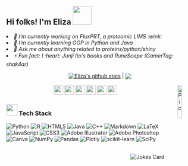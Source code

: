 ## Hi folks! I'm Eliza <img src="https://media4.giphy.com/media/J5M7SJDfZEZl8HazVG/giphy.gif" width="50"></h2>

<p><em>
<li>🔭 I’m currently working on FluxPRT, a proteomic LIMS :wink:</li>
<li>🌱 I’m currently learning OOP in Python and Java</li>
<li>💬 Ask me about anything related to proteins/python/shiny</li>
<li>⚡ Fun fact: I :heart: Junji Ito's books and RuneScape (GamerTag: shak4ar)</li>
</em></p>

<div align="center">
<div>
  <!-- GitHub Stats-->
  <a href="https://github.com/elizaespinoza/github-readme-stats"><img align="center" src="https://github-readme-stats.vercel.app/api?username=elizaespinoza&show_icons=true&include_all_commits=true&theme=dracula&hide_border=true" alt="Eliza's github stats" /></a> | 
  <!-- Top Languages-->
  <a href="https://github.com/elizaespinoza/github-readme-stats"><img align="center" src="https://github-readme-stats.vercel.app/api/top-langs/?username=elizaespinoza&layout=compact&theme=dracula&hide_border=true" /></a>
</div>

<div style="display: inline_block"><br>
  <! -- Character Avatar -->
  <img align="right" alt="Pic" height="15%" src="https://cdn.discordapp.com/avatars/887730956268605500/bdcd8b1ef7eda6974e85c1d5a3d31139.png">
  <! -- Researchgate -->
  <a href="https://www.researchgate.net/profile/Elizabeth-Alfaro-Espinoza" target="_blank"><img src="https://img.shields.io/badge/Research_Gate-00CCBB.svg?&style=for-the-badge&logo=ResearchGate&logoColor=white" height="25"/></a>
  <! -- SoloLearn -->
  <a href="https://www.sololearn.com/profile/5702848" target="_blank"><img src="https://img.shields.io/badge/-Sololearn-3a464b?style=for-the-badge&logo=Sololearn&logoColor=white" height="25"/></a>
  <! -- Twitter -->
  <a href="https://twitter.com/elizabioinfo" target="_blank"><img src="https://img.shields.io/badge/Twitter-1DA1F2?style=for-the-badge&logo=twitter&logoColor=white" height="25"/></a>
  <! -- Youtube Channel -->
  <a href="https://www.youtube.com/channel/UCCQByIS3MZh40z2BS0RJtag" target="_blank"><img src="https://img.shields.io/badge/YouTube-FF0000?style=for-the-badge&logo=youtube&logoColor=white" height="25"/></a>
  <! -- Linkedin -->
  <a href="https://br.linkedin.com/in/elizaespinoza/en" target="_blank"><img src="https://img.shields.io/badge/-LinkedIn-%230077B5?style=for-the-badge&logo=linkedin&logoColor=white" height="25"/></a>
  <! -- Email -->
  <a href ="mailto:er.alfaroespinoza@gmail.com"><img src="https://img.shields.io/badge/-Gmail-%23333?style=for-the-badge&logo=gmail&logoColor=white" height="25"/></a>
</div></div>

### <img src="https://cultofthepartyparrot.com/parrots/hd/scienceparrot.gif" width="30" height="30"/> Tech Stack

![Python](https://img.shields.io/badge/Python-3670A0?style=flat&logo=python&logoColor=ffdd54) ![R](https://img.shields.io/badge/R-%23276DC3.svg?style=flat&logo=r&logoColor=white) ![HTML5](https://img.shields.io/badge/HTML5-%23E34F26.svg?style=flat&logo=html5&logoColor=white) ![Java](https://img.shields.io/badge/Java-%23ED8B00.svg?style=flat&logo=java&logoColor=white) ![C++](https://img.shields.io/badge/C++-%2300599C.svg?style=flat&logo=c%2B%2B&logoColor=white) ![Markdown](https://img.shields.io/badge/Markdown-%23000000.svg?style=flat&logo=markdown&logoColor=white) ![LaTeX](https://img.shields.io/badge/LaTeX-%23008080.svg?style=flat&logo=latex&logoColor=white) ![JavaScript](https://img.shields.io/badge/Javascript-%23323330.svg?style=flat&logo=javascript&logoColor=%23F7DF1E) ![CSS3](https://img.shields.io/badge/CSS3-%231572B6.svg?style=flat&logo=css3&logoColor=white) ![Adobe Illustrator](https://img.shields.io/badge/Adobe_Illustrator-%23FF9A00.svg?style=flat&logo=adobeillustrator&logoColor=white) ![Adobe Photoshop](https://img.shields.io/badge/Adobe_Photoshop-%2331A8FF.svg?style=flat&logo=adobephotoshop&logoColor=white) ![Canva](https://img.shields.io/badge/Canva-%2300C4CC.svg?style=flat&logo=Canva&logoColor=white) ![NumPy](https://img.shields.io/badge/NumPy-%23013243.svg?style=flat&logo=numpy&logoColor=white) ![Pandas](https://img.shields.io/badge/Pandas-%23150458.svg?style=flat&logo=pandas&logoColor=white) ![Plotly](https://img.shields.io/badge/Plotly-%233F4F75.svg?style=flat&logo=plotly&logoColor=white) ![scikit-learn](https://img.shields.io/badge/scikit--learn-%23F7931E.svg?style=flat&logo=scikit-learn&logoColor=white) ![SciPy](https://img.shields.io/badge/SciPy-%230C55A5.svg?style=flat&logo=scipy&logoColor=%white)


<div style="display: inline_block"><br><div align="right">
<img src="https://readme-jokes.vercel.app/api?hideBorder&theme=cobalt" target="_blank" alt="Jokes Card" />
</div></div>
